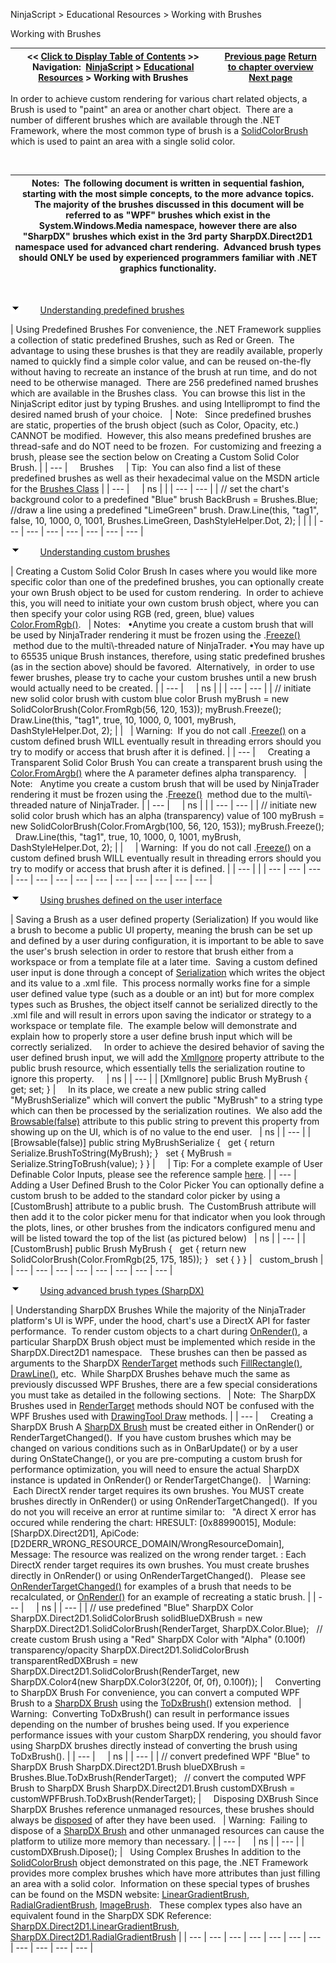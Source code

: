 ﻿


NinjaScript \> Educational Resources \> Working with Brushes






















Working with Brushes







| \<\< [Click to Display Table of Contents](working_with_brushes.md) \>\> **Navigation:**     [NinjaScript](ninjascript-1.md) \> [Educational Resources](educational_resources-1.md) \> Working with Brushes | [Previous page](using_sharpdx_for_custom_chart_rendering-1.md) [Return to chapter overview](educational_resources-1.md) [Next page](working_with_chart_object_coordinates-1.md) |
| --- | --- |














In order to achieve custom rendering for various chart related objects, a Brush is used to "paint" an area or another chart object.  There are a number of different brushes which are available through the .NET Framework, where the most common type of brush is a [SolidColorBrush](https://msdn.microsoft.com/en-us/library/system.windows.media.solidcolorbrush(v=vs.110).aspx) which is used to paint an area with a single solid color. 


 




| Notes:  The following document is written in sequential fashion, starting with the most simple concepts, to the more advance topics.  The majority of the brushes discussed in this document will be referred to as "WPF" brushes which exist in the System.Windows.Media namespace, however there are also "SharpDX" brushes which exist in the 3rd party SharpDX.Direct2D1 namespace used for advanced chart rendering.  Advanced brush types should ONLY be used by experienced programmers familiar with .NET graphics functionality. |
| --- |



 


![tog_minus](tog_minus-1.gif)        [Understanding predefined brushes](javascript:HMToggle('toggle','Understandingpredefinedbrushes','Understandingpredefinedbrushes_ICON'))




| Using Predefined Brushes For convenience, the .NET Framework supplies a collection of static predefined Brushes, such as Red or Green.  The advantage to using these brushes is that they are readily available, properly named to quickly find a simple color value, and can be reused on\-the\-fly without having to recreate an instance of the brush at run time, and do not need to be otherwise managed.  There are 256 predefined named brushes which are available in the Brushes class.  You can browse this list in the NinjaScript editor just by typing Brushes. and using Intelliprompt to find the desired named brush of your choice.      | Note:   Since predefined brushes are static, properties of the brush object (such as Color, Opacity, etc.) CANNOT be modified.  However, this also means predefined brushes are thread\-safe and do NOT need to be frozen.  For customizing and freezing a brush, please see the section below on Creating a Custom Solid Color Brush. | | --- |        Brushes       | Tip:  You can also find a list of these predefined brushes as well as their hexadecimal value on the MSDN article for the [Brushes Class](https://msdn.microsoft.com/en-us/library/system.windows.media.brushes(v=vs.110).aspx) | | --- |          | ns |  | | --- | --- | | // set the chart's background color to a predefined "Blue" brush BackBrush \= Brushes.Blue;   //draw a line using a predefined "LimeGreen" brush. Draw.Line(this, "tag1", false, 10, 1000, 0, 1001, Brushes.LimeGreen, DashStyleHelper.Dot, 2); | | |
| --- | --- | --- | --- | --- | --- | --- |



![tog_minus](tog_minus-1.gif)        [Understanding custom brushes](javascript:HMToggle('toggle','Understandingcustombrushes','Understandingcustombrushes_ICON'))




| Creating a Custom Solid Color Brush In cases where you would like more specific color than one of the predefined brushes, you can optionally create your own Brush object to be used for custom rendering.  In order to achieve this, you will need to initiate your own custom brush object, where you can then specify your color using RGB (red, green, blue) values [Color.FromRgb()](https://msdn.microsoft.com/en-us/library/system.windows.media.color.fromrgb(v=vs.110).aspx).      | Notes:   •Anytime you create a custom brush that will be used by NinjaTrader rendering it must be frozen using the .[Freeze()](https://msdn.microsoft.com/en-us/library/ms557735(v=vs.110).aspx)  method due to the multi\-threaded nature of NinjaTrader. •You may have up to 65535 unique Brush instances, therefore, using static predefined brushes (as in the section above) should be favored.  Alternatively,  in order to use fewer brushes, please try to cache your custom brushes until a new brush would actually need to be created. | | --- |          | ns |  | | --- | --- | | // initiate new solid color brush with custom blue color Brush myBrush \= new SolidColorBrush(Color.FromRgb(56, 120, 153)); myBrush.Freeze();    Draw.Line(this, "tag1", true, 10, 1000, 0, 1001, myBrush, DashStyleHelper.Dot, 2); | |        | Warning:  If you do not call .[Freeze()](https://msdn.microsoft.com/en-us/library/ms557735(v=vs.110).aspx) on a custom defined brush WILL eventually result in threading errors should you try to modify or access that brush after it is defined. | | --- |        Creating a Transparent Solid Color Brush You can create a transparent brush using the [Color.FromArgb()](https://msdn.microsoft.com/en-us/library/system.windows.media.color.fromargb(v=vs.110).aspx) where the A parameter defines alpha transparency.      | Note:   Anytime you create a custom brush that will be used by NinjaTrader rendering it must be frozen using the .[Freeze()](https://msdn.microsoft.com/en-us/library/ms557735(v=vs.110).aspx)  method due to the multi\-threaded nature of NinjaTrader. | | --- |          | ns |  | | --- | --- | | // initiate new solid color brush which has an alpha (transparency) value of 100 myBrush \= new SolidColorBrush(Color.FromArgb(100, 56, 120, 153)); myBrush.Freeze();    Draw.Line(this, "tag1", true, 10, 1000, 0, 1001, myBrush, DashStyleHelper.Dot, 2); | |          | Warning:  If you do not call .[Freeze()](https://msdn.microsoft.com/en-us/library/ms557735(v=vs.110).aspx) on a custom defined brush WILL eventually result in threading errors should you try to modify or access that brush after it is defined. | | --- | |
| --- | --- | --- | --- | --- | --- | --- | --- | --- | --- | --- | --- | --- |



![tog_minus](tog_minus-1.gif)        [Using brushes defined on the user interface](javascript:HMToggle('toggle','Userdefinedbrushes','Userdefinedbrushes_ICON'))




| Saving a Brush as a user defined property (Serialization) If you would like a brush to become a public UI property, meaning the brush can be set up and defined by a user during configuration, it is important to be able to save the user's brush selection in order to restore that brush either from a workspace or from a template file at a later time.  Saving a custom defined user input is done through a concept of [Serialization](https://msdn.microsoft.com/en-us/library/ms233843.aspx) which writes the object and its value to a .xml file.  This process normally works fine for a simple user defined value type (such as a double or an int) but for more complex types such as Brushes, the object itself cannot be serialized directly to the .xml file and will result in errors upon saving the indicator or strategy to a workspace or template file.  The example below will demonstrate and explain how to properly store a user define brush input which will be correctly serialized.     In order to achieve the desired behavior of saving the user defined brush input, we will add the [XmlIgnore](https://msdn.microsoft.com/en-us/library/system.xml.serialization.xmlignoreattribute(v=vs.110).aspx) property attribute to the public brush resource, which essentially tells the serialization routine to ignore this property.       | ns | | --- | | \[XmlIgnore] public Brush MyBrush { get; set; } |        In its place, we create a new public string called "MyBrushSerialize" which will convert the public "MyBrush" to a string type which can then be processed by the serialization routines.  We also add the [Browsable(false)](https://msdn.microsoft.com/en-us/library/system.componentmodel.browsableattribute(v=vs.110).aspx) attribute to this public string to prevent this property from showing up on the UI, which is of no value to the end user.     | ns | | --- | | \[Browsable(false)] public string MyBrushSerialize {    get { return Serialize.BrushToString(MyBrush); }    set { MyBrush \= Serialize.StringToBrush(value); } } |          | Tip: For a complete example of User Definable Color Inputs, please see the reference sample [here](user_definable_color_inputs-1.md). | | --- |        Adding a User Defined Brush to the Color Picker You can optionally define a custom brush to be added to the standard color picker by using a \[CustomBrush] attribute to a public brush.  The CustomBrush attribute will then add it to the color picker menu for that indicator when you look through the plots, lines, or other brushes from the indicators configured menu and will be listed toward the top of the list (as pictured below)     | ns | | --- | | \[CustomBrush] public Brush MyBrush {     get { return new SolidColorBrush(Color.FromRgb(25, 175, 185)); }     set { } } |      custom_brush |
| --- | --- | --- | --- | --- | --- | --- | --- |



![tog_minus](tog_minus-1.gif)        [Using advanced brush types (SharpDX)](javascript:HMToggle('toggle','AdvancedBrushTypesSharpDX','AdvancedBrushTypesSharpDX_ICON'))




| Understanding SharpDX Brushes While the majority of the NinjaTrader platform's UI is WPF, under the hood, chart's use a DirectX API for faster performance.  To render custom objects to a chart during [OnRender()](onrender-1.md), a particular SharpDX Brush object must be implemented which reside in the SharpDX.Direct2D1 namespace.   These brushes can then be passed as arguments to the SharpDX [RenderTarget](rendertarget-1.md) methods such [FillRectangle()](fillrectangle.md), [DrawLine()](drawline2.md), etc.  While SharpDX Brushes behave much the same as previously discussed WPF Brushes, there are a few special considerations you must take as detailed in the following sections.     | Note:  The SharpDX Brushes used in [RenderTarget](rendertarget-1.md) methods should NOT be confused with the WPF Brushes used with [DrawingTool Draw](drawing-1.md) methods. | | --- |        Creating a SharpDX Brush A [SharpDX Brush](sharpdx_direct2d1_brush-1.md) must be created either in OnRender() or RenderTargetChanged().  If you have custom brushes which may be changed on various conditions such as in OnBarUpdate() or by a user during OnStateChange(), or you are pre\-computing a custom brush for performance optimization, you will need to ensure the actual SharpDX instance is updated in OnRender() or RenderTargetChange().     | Warning:  Each DirectX render target requires its own brushes. You MUST create brushes directly in OnRender() or using OnRenderTargetChanged().  If you do not you will receive an error at runtime similar to:    "A direct X error has occured while rendering the chart: HRESULT: \[0x88990015], Module: \[SharpDX.Direct2D1], ApiCode: \[D2DERR\_WRONG\_RESOURCE\_DOMAIN/WrongResourceDomain], Message: The resource was realized on the wrong render target. : Each DirectX render target requires its own brushes. You must create brushes directly in OnRender() or using OnRenderTargetChanged().   Please see [OnRenderTargetChanged()](onrendertargetchanged-1.md) for examples of a brush that needs to be recalculated, or [OnRender()](onrender-1.md) for an example of recreating a static brush. | | --- |          | ns | | --- | | // use predefined "Blue" SharpDX Color SharpDX.Direct2D1\.SolidColorBrush solidBlueDXBrush \= new SharpDX.Direct2D1\.SolidColorBrush(RenderTarget, SharpDX.Color.Blue);   // create custom Brush using a "Red" SharpDX Color with "Alpha" (0\.100f) transparency/opacity SharpDX.Direct2D1\.SolidColorBrush transparentRedDXBrush \= new SharpDX.Direct2D1\.SolidColorBrush(RenderTarget, new SharpDX.Color4(new SharpDX.Color3(220f, 0f, 0f), 0\.100f)); |        Converting to SharpDX Brush For convenience, you can convert a computed WPF Brush to a [SharpDX Brush](sharpdx_direct2d1_brush-1.md) using the [ToDxBrush(](dxextensions_todxbrush-1.md)) extension method.     | Warning:  Converting ToDxBrush() can result in performance issues depending on the number of brushes being used. If you experience performance issues with your custom SharpDX rendering, you should favor using SharpDX brushes directly instead of converting the brush using ToDxBrush(). | | --- |          | ns | | --- | | // convert predefined WPF "Blue" to SharpDX Brush SharpDX.Direct2D1\.Brush blueDXBrush \= Brushes.Blue.ToDxBrush(RenderTarget);   // convert the computed WPF Brush to SharpDX Brush SharpDX.Direct2D1\.Brush customDXBrush \= customWPFBrush.ToDxBrush(RenderTarget); |        Disposing DXBrush Since SharpDX Brushes reference unmanaged resources, these brushes should always be [disposed](sharpdx_disposebase-1.md) of after they have been used.     | Warning:  Failing to dispose of a [SharpDX Brush](sharpdx_direct2d1_brush-1.md) and other unmanaged resources can cause the platform to utilize more memory than necessary. | | --- |          | ns | | --- | | customDXBrush.Dipose(); |      Using Complex Brushes In addition to the [SolidColorBrush](https://msdn.microsoft.com/en-us/library/system.windows.media.solidcolorbrush(v=vs.110).aspx) object demonstrated on this page, the .NET Framework provides more complex brushes which have more attributes than just filling an area with a solid color.  Information on these special types of brushes can be found on the MSDN website: [LinearGradientBrush](https://msdn.microsoft.com/en-us/library/system.windows.media.lineargradientbrush(v=vs.110).aspx), [RadialGradientBrush](https://msdn.microsoft.com/en-us/library/system.windows.media.radialgradientbrush(v=vs.110).aspx), [ImageBrush](https://msdn.microsoft.com/en-us/library/system.windows.media.imagebrush(v=vs.110).aspx).   These complex types also have an equivalent found in the SharpDX SDK Reference: [SharpDX.Direct2D1\.LinearGradientBrush](sharpdx_direct2d1_lineargradientbrush-1.md), [SharpDX.Direct2D1\.RadialGradientBrush](sharpdx_direct2d1_radialgradientbrush-1.md) |
| --- | --- | --- | --- | --- | --- | --- | --- | --- | --- | --- |










